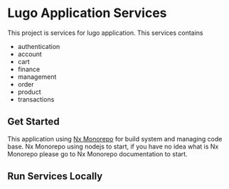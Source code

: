 # Lugo Application Services

This project is services for lugo application. This services contains 
- authentication
- account
- cart
- finance
- management
- order
- product
- transactions

## Get Started
This application using <a href="https://nx.dev/">Nx Monorepo</a> for build system and managing code base. Nx Monorepo using nodejs to start, if you have no idea what is Nx Monorepo please go to Nx Monorepo documentation to start.


## Run Services Locally

